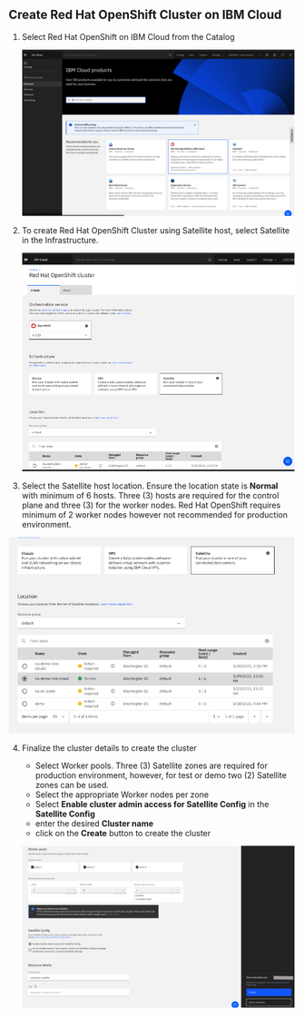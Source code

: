 ## Create Red Hat OpenShift Cluster on IBM Cloud

1. Select Red Hat OpenShift on IBM Cloud from the Catalog

    ![roks-catalog](./images/roks-catalog.png)

2. To create Red Hat OpenShift Cluster using Satellite host, select Satellite in the Infrastructure.

    ![roks-satellite](./images/roks-satellite.png)

3. Select the Satellite host location. Ensure the location state is **Normal** with minimum of 6 hosts. Three (3) hosts are required for the control plane and three (3) for the worker nodes.   Red Hat OpenShift requires minimum of 2 worker nodes however not recommended for production environment.

![roks-location](./images/roks-location.png)

4. Finalize the cluster details to create the cluster

    * Select Worker pools. Three (3) Satellite zones are required for production environment, however, for test or demo two (2) Satellite zones can be used.
    * Select the appropriate Worker nodes per zone
    * Select **Enable cluster admin access for Satellite Config** in the **Satellite Config**
    * enter the desired **Cluster name**
    * click on the **Create** button to create the cluster

    ![roks-create](./images/roks-create.png)
